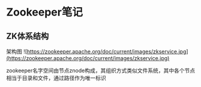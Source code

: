 # Zookeeper笔记

## ZK体系结构

架构图
![https://zookeeper.apache.org/doc/current/images/zkservice.jpg](https://zookeeper.apache.org/doc/current/images/zkservice.jpg)

zookeeper名字空间由节点znode构成，其组织方式类似文件系统，其中各个节点相当于目录和文件，通过路径作为唯一标识
